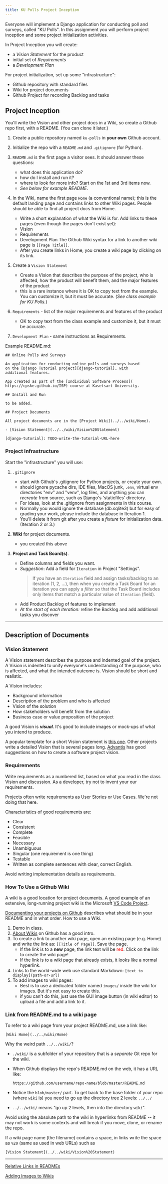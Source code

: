 ```yaml
---
title: KU Polls Project Inception
---
```


Everyone will implement a Django application for conducting poll and surveys, called "KU Polls".  In this assignment you will perform project inception and some project initialization activities.

In Project Inception you will create:

- a *Vision Statement* for the product
- initial set of *Requirements*
- a *Development Plan*

For project initialization, set up some "infrastructure":

- Github repository with standard files
- Wiki for project documents
- Github Project for recording Backlog and tasks


## Project Inception

You'll write the Vision and other project docs in a Wiki, so create a Github
repo first, with a README.  (You can clone it later.)

1. Create a public repository named `ku-polls` in **your own** Github account.

2. Initialize the repo with a `README.md` and `.gitignore` (for Python).

3. `README.md` is the first page a visitor sees.  It should answer these questions:
   - what does this application do?
   - how do I install and run it?
   - where to look for more info?
   Start on the 1st and 3rd items now.  
   - *See below for example README*. 

4. In the Wiki, name the first page `Home` (a conventional name); this is the default landing page and contains links to other Wiki pages. People should be able to find all project docs from Home.
   - Write a short explanation of what the Wiki is for.
   Add links to these pages (even though the pages don't exist yet):
   - Vision
   - Requirements
   - Development Plan
   The Github Wiki syntax for a link to another wiki page is `[[Page Title]]`.
   - After you create links in Home, you create a wiki page by clicking on its link.

5. Create a `Vision Statement` 
   - Create a Vision that describes the purpose of the project, who is affected, how the product will benefit them, and the major features of the product
   - this is a rare instance where it is OK to copy text from the example. You can customize it, but it must be accurate. (*See class example for KU Polls.*)
   
5. `Requirements` - list of the major requirements and features of the product 
   - OK to copy text from the class example and customize it, but it must be accurate.

6. `Development Plan` - same instructions as Requirements.


Example README.md:

```
## Online Polls And Surveys

An application for conducting online polls and surveys based
on the [Django Tutorial project][django-tutorial], with
additional features.

App created as part of the [Individual Software Process](
https://cpske.github.io/ISP) course at Kasetsart University.

## Install and Run

to be added.

## Project Documents

All project documents are in the [Project Wiki](../../wiki/Home).

- [Vision Statement](../../wiki/Vision%20Statement)

[django-tutorial]: TODO-write-the-tutorial-URL-here
```

### Project Infrastructure

Start the "infrastructure" you will use:

1. `.gitignore`
   - start with Github's .gitignore for Python projects, or create your own. 
   - should ignore pycache dirs, IDE files, MacOS junk, `.env`, virtual env directories "env" and "venv", log files, and anything you can *recreate* from source, such as Django's 'staticfiles' directory.
   - For ideas, look at the .gitignore from assignments in this course.
   - Normally you would ignore the database (db.sqlite3) but for easy of grading your work, please include the database in Iteration 1.  
   - You'll delete it from git after you create a *fixture* for initialization data. (Iteration 2 or 3.)

2. **Wiki** for project documents.
   - you created this above

3. **Project and Task Board(s)**. 
   - Define columns and fields you want.
   - *Suggestion*: Add a field for `Iteration` in Project "Settings".
     > If you have an `Iteration` field and assign tasks/backlog to an iteration (1, 2, ...), then when you create a Task Board for an iteration you can apply a *filter* so that the Task Board includes only items that match a particular value of `Iteration` (field). 
   - Add Product Backlog of features to implement
   - *At the start of each iteration:* refine the Backlog and add additional tasks you discover

---

## Description of Documents

### Vision Statement

A Vision statement describes the purpose and indented goal of the project.
A Vision is indented to unify everyone's understanding of the purpose, who is affected, and what the intended outcome is.
Vision should be short and realistic.

A Vision includes:
- Background information
- Description of the problem and who is affected
- Vision of the solution
- How stakeholders will benefit from the solution
- Business case or value proposition of the project

A good Vision is ***visual***.  It's good to include images or mock-ups of what you intend to produce.

A popular template for a short Vision statement
is [this one](https://www.atlascode.com/blog/creating-a-software-product-vision-statement/).
Other projects write a detailed Vision that is several pages long. [Advantis](https://www.edvantis.com/blog/project-vision-in-software-development/) has good suggestions on how to create a software project vision.

### Requirements 

Write requirements as a numbered list, based on what you read in the class Vision and discussion.
As a developer, try not to invent your our requirements.

Projects often write requirements as User Stories or Use Cases. We're not doing that here.

Characteristics of good requirements are:

* Clear
* Consistent
* Complete
* Feasible
* Necessary
* Unambiguous
* Singular (one requirement is one thing)
* Testable
* Written as complete sentences with clear, correct English.

Avoid writing implementation details as requirements.

### How To Use a Github Wiki

A wiki is a good location for project documents. 
A good example of an extensive, long-running project wiki is the Microsoft [VS Code Project](https://github.com/microsoft/vscode). 

[Documenting your projects on Github](https://guides.github.com/features/wikis/) describes what should be in your README and in what order. How to use a Wiki.

1. Demo in class.  
2. [About Wikis](https://docs.github.com/en/github/building-a-strong-community/about-wikis) on Github has a good intro.
3. To create a link to another wiki page, open an existing page (e.g. Home) and write the link as: ``[[Title of Page]]``. Save the page. 
   - If the link is to a **new** page, the link text will be <font color="red">red</font>. Click on the link to create the wiki page!
   - If the link is to a wiki page that already exists, it looks like a normal hyperlink.
4. Links to the world-wide web use standard Markdown: `[text to display](path-or-url)`
5. To add images to wiki pages:
   - Best is to use a dedicated folder named `images/` inside the wiki for images. But it's not easy to create this.
   - if you can't do this, just use the GUI image button (in wiki editor) to upload a file and add a link to it.

### Link from README.md to a wiki page

To refer to a wiki page from your project README.md, use a link like:
```
[Wiki Home](../../wiki/Home)
```

Why the weird path `../../wiki/`?

- `./wiki/` is a subfolder of your repository that is a *separate* Git repo for the wiki.

- When Github displays the repo's README.md on the web, it has a URL like: 
   ```
   https://github.com/username/repo-name/blob/master/README.md
   ```
- Notice the `blob/master/` part.  To get back to the base folder of your repo (where `wiki` is) you need to go up the directory tree 2 levels: `../../`
- `../../wiki/` means "go up 2 levels, then into the directory `wiki`".

Avoid using the absolute path to the wiki in hyperlinks from README -- it may not work is some contexts and will break if you move, clone, or rename the repo.

If a wiki page name (the filename) contains a space, in links write the space as `%20` (same as used in web URLs) such as 
```
[Vision Statement](../../wiki/Vision%20Statement)
```

---

[Relative Links in READMEs](https://help.github.com/articles/adding-images-to-wikis/) 

[Adding Images to Wikis](https://help.github.com/articles/adding-images-to-wikis/)
